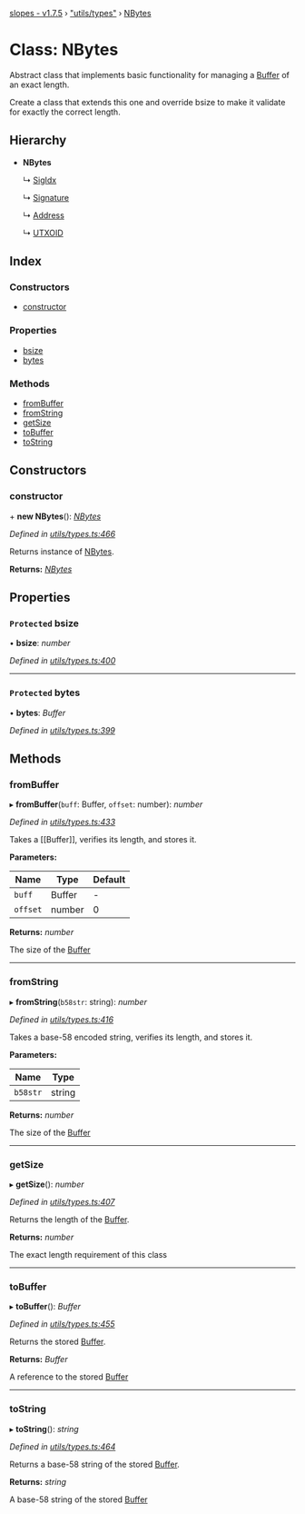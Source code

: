 [slopes - v1.7.5](../README.md) › ["utils/types"](../modules/_utils_types_.md) › [NBytes](_utils_types_.nbytes.md)

# Class: NBytes

Abstract class that implements basic functionality for managing a [Buffer](https://github.com/feross/buffer) of an exact length.

Create a class that extends this one and override bsize to make it validate for exactly the correct length.

## Hierarchy

* **NBytes**

  ↳ [SigIdx](_apis_avm_types_.sigidx.md)

  ↳ [Signature](_apis_avm_types_.signature.md)

  ↳ [Address](_apis_avm_types_.address.md)

  ↳ [UTXOID](_apis_avm_types_.utxoid.md)

## Index

### Constructors

* [constructor](_utils_types_.nbytes.md#constructor)

### Properties

* [bsize](_utils_types_.nbytes.md#protected-bsize)
* [bytes](_utils_types_.nbytes.md#protected-bytes)

### Methods

* [fromBuffer](_utils_types_.nbytes.md#frombuffer)
* [fromString](_utils_types_.nbytes.md#fromstring)
* [getSize](_utils_types_.nbytes.md#getsize)
* [toBuffer](_utils_types_.nbytes.md#tobuffer)
* [toString](_utils_types_.nbytes.md#tostring)

## Constructors

###  constructor

\+ **new NBytes**(): *[NBytes](_utils_types_.nbytes.md)*

*Defined in [utils/types.ts:466](https://github.com/ava-labs/slopes/blob/db73b16/src/utils/types.ts#L466)*

Returns instance of [NBytes](_utils_types_.nbytes.md).

**Returns:** *[NBytes](_utils_types_.nbytes.md)*

## Properties

### `Protected` bsize

• **bsize**: *number*

*Defined in [utils/types.ts:400](https://github.com/ava-labs/slopes/blob/db73b16/src/utils/types.ts#L400)*

___

### `Protected` bytes

• **bytes**: *Buffer*

*Defined in [utils/types.ts:399](https://github.com/ava-labs/slopes/blob/db73b16/src/utils/types.ts#L399)*

## Methods

###  fromBuffer

▸ **fromBuffer**(`buff`: Buffer, `offset`: number): *number*

*Defined in [utils/types.ts:433](https://github.com/ava-labs/slopes/blob/db73b16/src/utils/types.ts#L433)*

Takes a [[Buffer]], verifies its length, and stores it.

**Parameters:**

Name | Type | Default |
------ | ------ | ------ |
`buff` | Buffer | - |
`offset` | number | 0 |

**Returns:** *number*

The size of the [Buffer](https://github.com/feross/buffer)

___

###  fromString

▸ **fromString**(`b58str`: string): *number*

*Defined in [utils/types.ts:416](https://github.com/ava-labs/slopes/blob/db73b16/src/utils/types.ts#L416)*

Takes a base-58 encoded string, verifies its length, and stores it.

**Parameters:**

Name | Type |
------ | ------ |
`b58str` | string |

**Returns:** *number*

The size of the [Buffer](https://github.com/feross/buffer)

___

###  getSize

▸ **getSize**(): *number*

*Defined in [utils/types.ts:407](https://github.com/ava-labs/slopes/blob/db73b16/src/utils/types.ts#L407)*

Returns the length of the [Buffer](https://github.com/feross/buffer).

**Returns:** *number*

The exact length requirement of this class

___

###  toBuffer

▸ **toBuffer**(): *Buffer*

*Defined in [utils/types.ts:455](https://github.com/ava-labs/slopes/blob/db73b16/src/utils/types.ts#L455)*

Returns the stored [Buffer](https://github.com/feross/buffer).

**Returns:** *Buffer*

A reference to the stored [Buffer](https://github.com/feross/buffer)

___

###  toString

▸ **toString**(): *string*

*Defined in [utils/types.ts:464](https://github.com/ava-labs/slopes/blob/db73b16/src/utils/types.ts#L464)*

Returns a base-58 string of the stored [Buffer](https://github.com/feross/buffer).

**Returns:** *string*

A base-58 string of the stored [Buffer](https://github.com/feross/buffer)
